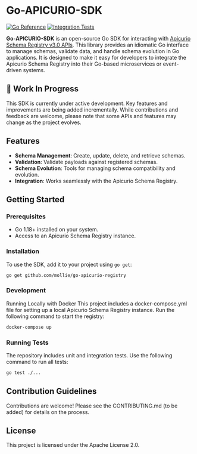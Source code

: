 # Go-APICURIO-SDK

[![Go Reference](https://pkg.go.dev/badge/github.com/mollie/go-apicurio-registry.svg)](https://pkg.go.dev/github.com/mollie/go-apicurio-registry)
[![Integration Tests](https://github.com/mollie/go-apicurio-registry/actions/workflows/tests.yml/badge.svg)](https://github.com/mollie/go-apicurio-registry/actions)

**Go-APICURIO-SDK** is an open-source Go SDK for interacting with [Apicurio Schema Registry v3.0 APIs](https://www.apicur.io/). This library provides an idiomatic Go interface to manage schemas, validate data, and handle schema evolution in Go applications. It is designed to make it easy for developers to integrate the Apicurio Schema Registry into their Go-based microservices or event-driven systems.

## 🚧 Work In Progress

This SDK is currently under active development. Key features and improvements are being added incrementally. While contributions and feedback are welcome, please note that some APIs and features may change as the project evolves.

## Features

- **Schema Management**: Create, update, delete, and retrieve schemas.
- **Validation**: Validate payloads against registered schemas.
- **Schema Evolution**: Tools for managing schema compatibility and evolution.
- **Integration**: Works seamlessly with the Apicurio Schema Registry.

## Getting Started

### Prerequisites

- Go 1.18+ installed on your system.
- Access to an Apicurio Schema Registry instance.

### Installation

To use the SDK, add it to your project using `go get`:

```bash
go get github.com/mollie/go-apicurio-registry
```

### Development
Running Locally with Docker
This project includes a docker-compose.yml file for setting up a local Apicurio Schema Registry instance. Run the following command to start the registry:

```bash
docker-compose up
```

### Running Tests

The repository includes unit and integration tests. Use the following command to run all tests:

```bash
go test ./...
```

## Contribution Guidelines
Contributions are welcome! Please see the CONTRIBUTING.md (to be added) for details on the process.


## License
This project is licensed under the Apache License 2.0.
